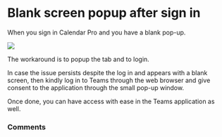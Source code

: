 # Blank screen popup after sign in

<p class="no-margin">When you sign in Calendar Pro and you have a blank pop-up.</p>
<p class="no-margin"></p>
<div class="intercom-container"><img src="/assets/img/teams-pro/7_1.png"></div>
 <p class="no-margin"></p>
  <p class="no-margin">The workaround is to popup the tab and to login.</p>
<p class="no-margin">In case the issue persists despite the log in and appears with a blank screen, then kindly log in to Teams through the web browser and give consent to the application through the small pop-up window.</p>
 <p class="no-margin">Once done, you can have access with ease in the Teams application as well.</p>
  <p class="no-margin"></p>

### Comments
<Comments />